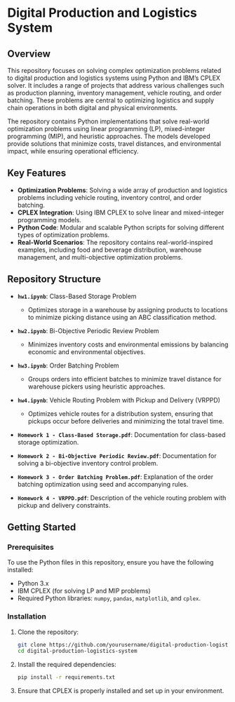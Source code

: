 # Digital Production and Logistics System

## Overview

This repository focuses on solving complex optimization problems related to digital production and logistics systems using Python and IBM’s CPLEX solver. It includes a range of projects that address various challenges such as production planning, inventory management, vehicle routing, and order batching. These problems are central to optimizing logistics and supply chain operations in both digital and physical environments.

The repository contains Python implementations that solve real-world optimization problems using linear programming (LP), mixed-integer programming (MIP), and heuristic approaches. The models developed provide solutions that minimize costs, travel distances, and environmental impact, while ensuring operational efficiency.

## Key Features

- **Optimization Problems**: Solving a wide array of production and logistics problems including vehicle routing, inventory control, and order batching.
- **CPLEX Integration**: Using IBM CPLEX to solve linear and mixed-integer programming models.
- **Python Code**: Modular and scalable Python scripts for solving different types of optimization problems.
- **Real-World Scenarios**: The repository contains real-world-inspired examples, including food and beverage distribution, warehouse management, and multi-objective optimization problems.

## Repository Structure

- **`hw1.ipynb`**: Class-Based Storage Problem
  - Optimizes storage in a warehouse by assigning products to locations to minimize picking distance using an ABC classification method.
  
- **`hw2.ipynb`**: Bi-Objective Periodic Review Problem
  - Minimizes inventory costs and environmental emissions by balancing economic and environmental objectives.

- **`hw3.ipynb`**: Order Batching Problem
  - Groups orders into efficient batches to minimize travel distance for warehouse pickers using heuristic approaches.

- **`hw4.ipynb`**: Vehicle Routing Problem with Pickup and Delivery (VRPPD)
  - Optimizes vehicle routes for a distribution system, ensuring that pickups occur before deliveries and minimizing the total travel time.

- **`Homework 1 - Class-Based Storage.pdf`**: Documentation for class-based storage optimization.

- **`Homework 2 - Bi-Objective Periodic Review.pdf`**: Documentation for solving a bi-objective inventory control problem.

- **`Homework 3 - Order Batching Problem.pdf`**: Explanation of the order batching optimization using seed and accompanying rules.

- **`Homework 4 - VRPPD.pdf`**: Description of the vehicle routing problem with pickup and delivery constraints.

## Getting Started

### Prerequisites

To use the Python files in this repository, ensure you have the following installed:

- Python 3.x
- IBM CPLEX (for solving LP and MIP problems)
- Required Python libraries: `numpy`, `pandas`, `matplotlib`, and `cplex`.

### Installation

1. Clone the repository:
   ```bash
   git clone https://github.com/yourusername/digital-production-logistics-system.git
   cd digital-production-logistics-system
   ```

2. Install the required dependencies:
   ```bash
   pip install -r requirements.txt
   ```

3. Ensure that CPLEX is properly installed and set up in your environment.
